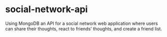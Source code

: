 # social-network-api
Using MongoDB an API for a social network web application where users can share their thoughts, react to friends’ thoughts, and create a friend list.
